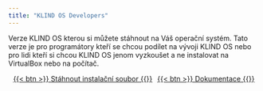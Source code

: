 ```yaml
---
title: "KLIND OS Developers"
---
```


Verze KLIND OS kterou si můžete stáhnout na Váš operační systém.
Tato verze je pro programátory kteří se chcou podílet na vývoji KLIND OS nebo pro lidi kteří si chcou KLIND OS jenom vyzkoušet a ne instalovat na VirtualBox nebo na počítač.

<div style="display: flex; justify-content: center; gap: 10px;">
    <a href="/downloads/KLIND-OS-Dev.mjs" download>
        {{< btn >}}
Stáhnout instalační soubor
        {{</ btn >}}
    </a>
    <a href="https://docs.klindos.jzitnik.dev/cs/developers">
        {{< btn >}}
Dokumentace
        {{</ btn >}}
    </a>
</div>
